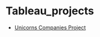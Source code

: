 # Tableau_projects

* [Unicorns Companies Project](https://github.com/KatsiarynaIvanova/Tableau_projects/tree/main/Unicorns_Companies_Project)
